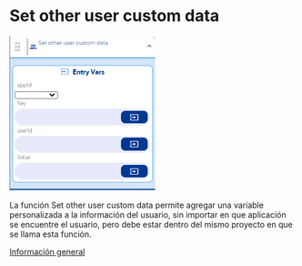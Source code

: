 # Set other user custom data

![](../../../../.gitbook/assets/image%20%28584%29.png)

La función Set other user custom data permite agregar una variable personalizada a la información del usuario, sin importar en que aplicación se encuentre el usuario, pero debe estar dentro del mismo proyecto en que se llama esta función.

[Información general](https://docs.apphive.io/reference/funciones/informacion-general-de-las-funciones) 

